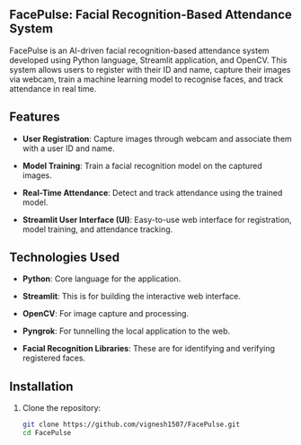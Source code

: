 ## FacePulse: Facial Recognition-Based Attendance System 

FacePulse is an AI-driven facial recognition-based attendance system developed using Python language, Streamlit application, and OpenCV. This system allows users to register with their ID and name, capture their images via webcam, train a machine learning model to recognise faces, and track attendance in real time.  

## Features 
 
- **User Registration**: Capture images through webcam and associate them with a user ID and name.
   
- **Model Training**: Train a facial recognition model on the captured images. 
   
- **Real-Time Attendance**: Detect and track attendance using the trained model.
  
- **Streamlit User Interface (UI)**: Easy-to-use web interface for registration, model training, and attendance tracking. 
  

## Technologies Used

- **Python**: Core language for the application.
  
- **Streamlit**: This is for building the interactive web interface.
  
- **OpenCV**: For image capture and processing.
  
- **Pyngrok**: For tunnelling the local application to the web.
  
- **Facial Recognition Libraries**: These are for identifying and verifying registered faces.
  

## Installation

1. Clone the repository:
   ```bash
   git clone https://github.com/vignesh1507/FacePulse.git
   cd FacePulse
